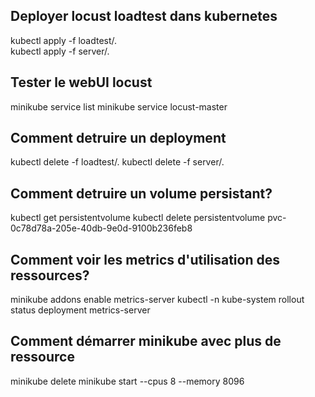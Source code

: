 ## Deployer locust loadtest dans kubernetes
kubectl apply -f loadtest/.  
kubectl apply -f server/.  

## Tester le webUI locust
minikube service list
minikube service locust-master

## Comment detruire un deployment
kubectl delete -f loadtest/.
kubectl delete -f server/.  

## Comment detruire un volume persistant?
kubectl get persistentvolume
kubectl delete persistentvolume pvc-0c78d78a-205e-40db-9e0d-9100b236feb8

## Comment voir les metrics d'utilisation des ressources?
minikube addons enable metrics-server
kubectl -n kube-system rollout status deployment metrics-server

## Comment démarrer minikube avec plus de ressource
minikube delete
minikube start --cpus 8 --memory 8096
